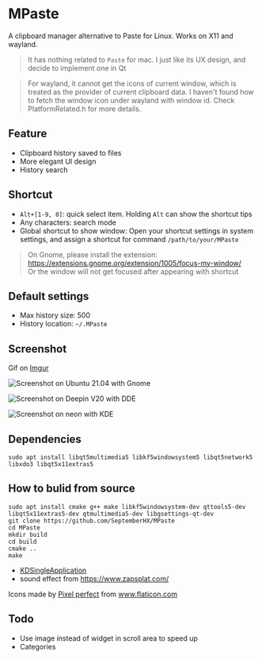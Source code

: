 # MPaste

A clipboard manager alternative to Paste for Linux. Works on X11 and wayland.

> It has nothing related to `Paste` for mac. I just like its UX design, and decide to implement one in Qt

> For wayland, it cannot get the icons of current window, which is treated as the provider of current clipboard data. I haven't found how to fetch the window icon under wayland with window id. Check PlatformRelated.h for more details.

## Feature

* Clipboard history saved to files
* More elegant UI design
* History search

## Shortcut

* `Alt+[1-9, 0]`: quick select item. Holding `Alt` can show the shortcut tips
* Any characters: search mode
* Global shortcut to show window: Open your shortcut settings in system settings, and assign a shortcut for command `/path/to/your/MPaste`

> On Gnome, please install the extension: https://extensions.gnome.org/extension/1005/focus-my-window/  
> Or the window will not get focused after appearing with shortcut

## Default settings

* Max history size: 500
* History location: `~/.MPaste`

## Screenshot

Gif on [Imgur](https://i.imgur.com/79gyO0n.gifv)

![Screenshot on Ubuntu 21.04 with Gnome](https://i.imgur.com/q6OCzOT.png)

![Screenshot on Deepin V20 with DDE](https://i.imgur.com/iRUJK8I.png)

![Screenshot on neon with KDE](https://i.imgur.com/h5GXFkF.png)

## Dependencies

```shell
sudo apt install libqt5multimedia5 libkf5windowsystem5 libqt5network5 libxdo3 libqt5x11extras5
```

## How to bulid from source

```shell
sudo apt install cmake g++ make libkf5windowsystem-dev qttools5-dev libqt5x11extras5-dev qtmultimedia5-dev libgsettings-qt-dev
git clone https://github.com/SeptemberHX/MPaste
cd MPaste
mkdir build
cd build
cmake ..
make
```

* [KDSingleApplication](https://github.com/KDAB/KDSingleApplication)
* sound effect from https://www.zapsplat.com/

<div>Icons made by <a href="https://www.flaticon.com/authors/pixel-perfect" title="Pixel perfect">Pixel perfect</a> from <a href="https://www.flaticon.com/" title="Flaticon">www.flaticon.com</a></div>

## Todo

* Use image instead of widget in scroll area to speed up
* Categories
